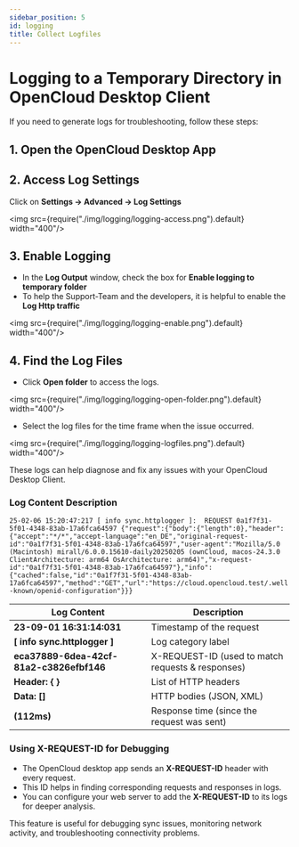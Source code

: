 ```yaml
---
sidebar_position: 5
id: logging
title: Collect Logfiles
---
```


# Logging to a Temporary Directory in OpenCloud Desktop Client

If you need to generate logs for troubleshooting, follow these steps:

## 1. Open the OpenCloud Desktop App

## 2. Access Log Settings

Click on **Settings → Advanced → Log Settings**  
 
<img src={require("./img/logging/logging-access.png").default}  width="400"/>

## 3. Enable Logging

- In the **Log Output** window, check the box for **Enable logging to temporary folder**  
- To help the Support-Team and the developers, it is helpful to enable the **Log Http traffic**

<img src={require("./img/logging/logging-enable.png").default}  width="400"/>

## 4. Find the Log Files
- Click **Open folder** to access the logs.  

<img src={require("./img/logging/logging-open-folder.png").default}  width="400"/>

- Select the log files for the time frame when the issue occurred.  

<img src={require("./img/logging/logging-logfiles.png").default}  width="400"/>

These logs can help diagnose and fix any issues with your OpenCloud Desktop Client.


### Log Content Description


```25-02-06 15:20:47:217 [ info sync.httplogger ]:	REQUEST 0a1f7f31-5f01-4348-83ab-17a6fca64597 {"request":{"body":{"length":0},"header":{"accept":"*/*","accept-language":"en_DE","original-request-id":"0a1f7f31-5f01-4348-83ab-17a6fca64597","user-agent":"Mozilla/5.0 (Macintosh) mirall/6.0.0.15610-daily20250205 (ownCloud, macos-24.3.0 ClientArchitecture: arm64 OsArchitecture: arm64)","x-request-id":"0a1f7f31-5f01-4348-83ab-17a6fca64597"},"info":{"cached":false,"id":"0a1f7f31-5f01-4348-83ab-17a6fca64597","method":"GET","url":"https://cloud.opencloud.test/.well-known/openid-configuration"}}}```

| Log Content | Description |
|-------------|-------------|
| **23-09-01 16:31:14:031** | Timestamp of the request |
| **[ info sync.httplogger ]** | Log category label |
| **eca37889-6dea-42cf-81a2-c3826efbf146** | X-REQUEST-ID (used to match requests & responses) |
| **Header: { }** | List of HTTP headers |
| **Data: []** | HTTP bodies (JSON, XML) |
| **(112ms)** | Response time (since the request was sent) |


### Using X-REQUEST-ID for Debugging
- The OpenCloud desktop app sends an **X-REQUEST-ID** header with every request.  
- This ID helps in finding corresponding requests and responses in logs.  
- You can configure your web server to add the **X-REQUEST-ID** to its logs for deeper analysis.  

This feature is useful for debugging sync issues, monitoring network activity, and troubleshooting connectivity problems.

